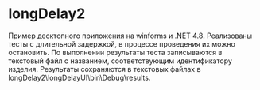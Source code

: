 # longDelay2
Пример десктопного приложения на winforms и .NET 4.8. Реализованы тесты с длительной задержкой, в процессе проведения их можно остановить. По выполнении результаты теста записываются в текстовый файл с названием, соответствующим идентификатору изделия.
Результаты сохраняются в текстовых файлах в longDelay2\longDelayUI\bin\Debug\results.
